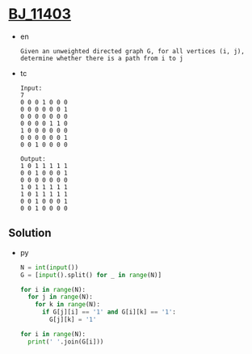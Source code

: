# [BJ_11403](https://acmicpc.net/problem/11403)

* en

  ```en
  Given an unweighted directed graph G, for all vertices (i, j), determine whether there is a path from i to j

  ```

* tc

  ```tc
  Input:
  7
  0 0 0 1 0 0 0
  0 0 0 0 0 0 1
  0 0 0 0 0 0 0
  0 0 0 0 1 1 0
  1 0 0 0 0 0 0
  0 0 0 0 0 0 1
  0 0 1 0 0 0 0

  Output:
  1 0 1 1 1 1 1
  0 0 1 0 0 0 1
  0 0 0 0 0 0 0
  1 0 1 1 1 1 1
  1 0 1 1 1 1 1
  0 0 1 0 0 0 1
  0 0 1 0 0 0 0
  ```

## Solution

* py

  ```py
  N = int(input())
  G = [input().split() for _ in range(N)]

  for i in range(N):
    for j in range(N):
      for k in range(N):
        if G[j][i] == '1' and G[i][k] == '1':
          G[j][k] = '1'

  for i in range(N):
    print(' '.join(G[i]))
  ```
